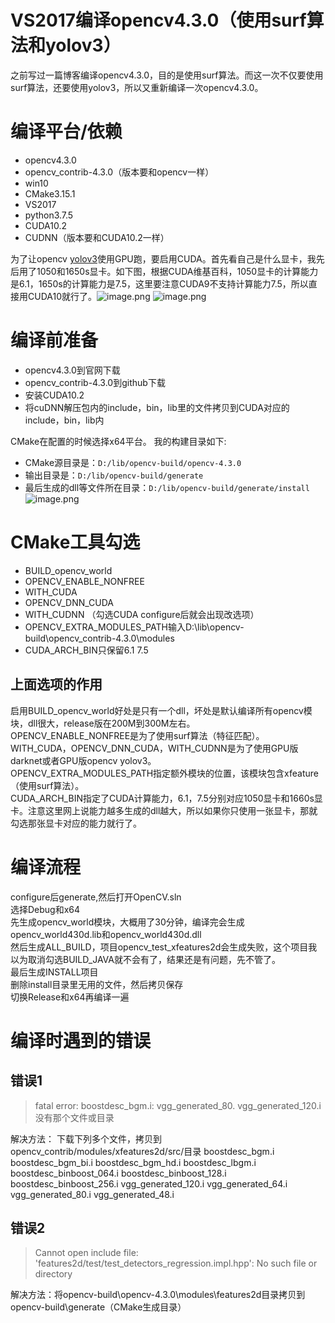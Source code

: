 # VS2017编译opencv4.3.0（使用surf算法和yolov3）

之前写过一篇博客编译opencv4.3.0，目的是使用surf算法。而这一次不仅要使用surf算法，还要使用yolov3，所以又重新编译一次opencv4.3.0。

# 编译平台/依赖

- opencv4.3.0 
- opencv_contrib-4.3.0（版本要和opencv一样）
- win10 
- CMake3.15.1 
- VS2017 
- python3.7.5 
- CUDA10.2
- CUDNN（版本要和CUDA10.2一样）

为了让opencv [yolov3](https://so.csdn.net/so/search?q=yolov3&spm=1001.2101.3001.7020)使用GPU跑，要启用CUDA。首先看自己是什么显卡，我先后用了1050和1650s显卡。如下图，根据CUDA维基百科，1050显卡的计算能力是6.1，1650s的计算能力是7.5，这里要注意CUDA9不支持计算能力7.5，所以直接用CUDA10就行了。![image.png](https://cdn.nlark.com/yuque/0/2023/png/26336920/1672728093443-85ba3d1a-cfa1-484e-ab1b-7818c1d2c9a4.png#averageHue=%23f2f4f6&clientId=u907332dd-d8d9-4&crop=0&crop=0&crop=1&crop=1&from=paste&id=u36698ae1&margin=%5Bobject%20Object%5D&name=image.png&originHeight=858&originWidth=1678&originalType=url&ratio=1&rotation=0&showTitle=false&size=131233&status=done&style=none&taskId=ube57c2d8-fe51-4699-b51b-ef8f86390c9&title=)
![image.png](https://cdn.nlark.com/yuque/0/2023/png/26336920/1672728108638-315b8263-3c4c-4526-9b6e-1ae06cc27014.png#averageHue=%23fdfbf9&clientId=u907332dd-d8d9-4&crop=0&crop=0&crop=1&crop=1&from=paste&id=ua8b1f731&margin=%5Bobject%20Object%5D&name=image.png&originHeight=444&originWidth=1658&originalType=url&ratio=1&rotation=0&showTitle=false&size=86360&status=done&style=none&taskId=u550f74c5-9ee0-4c81-8fb9-e73f67bfb2c&title=)

# 编译前准备

- opencv4.3.0到官网下载
- opencv_contrib-4.3.0到github下载
- 安装CUDA10.2
- 将cuDNN解压包内的include，bin，lib里的文件拷贝到CUDA对应的include，bin，lib内

CMake在配置的时候选择x64平台。
我的构建目录如下:
* CMake源目录是：`D:/lib/opencv-build/opencv-4.3.0`
* 输出目录是：`D:/lib/opencv-build/generate`
* 最后生成的dll等文件所在目录：`D:/lib/opencv-build/generate/install`
![image.png](https://cdn.nlark.com/yuque/0/2023/png/26336920/1672728234011-6a28c554-652c-4dd8-baf1-9c5d9cbb0f23.png#averageHue=%23fbfaf9&clientId=u907332dd-d8d9-4&crop=0&crop=0&crop=1&crop=1&from=paste&id=u6faf9880&margin=%5Bobject%20Object%5D&name=image.png&originHeight=190&originWidth=713&originalType=url&ratio=1&rotation=0&showTitle=false&size=20244&status=done&style=none&taskId=ua1b91423-23f4-4dab-b8be-ab48186b736&title=)

# CMake工具勾选
- BUILD_opencv_world
- OPENCV_ENABLE_NONFREE
- WITH_CUDA
- OPENCV_DNN_CUDA
- WITH_CUDNN （勾选CUDA configure后就会出现改选项）
- OPENCV_EXTRA_MODULES_PATH输入D:\lib\opencv-build\opencv_contrib-4.3.0\modules
- CUDA_ARCH_BIN只保留6.1 7.5

## 上面选项的作用
启用BUILD_opencv_world好处是只有一个dll，坏处是默认编译所有opencv模块，dll很大，release版在200M到300M左右。  
OPENCV_ENABLE_NONFREE是为了使用surf算法（特征匹配）。  
WITH_CUDA，OPENCV_DNN_CUDA，WITH_CUDNN是为了使用GPU版darknet或者GPU版opencv yolov3。  
OPENCV_EXTRA_MODULES_PATH指定额外模块的位置，该模块包含xfeature（使用surf算法）。  
CUDA_ARCH_BIN指定了CUDA计算能力，6.1，7.5分别对应1050显卡和1660s显卡。注意这里网上说能力越多生成的dll越大，所以如果你只使用一张显卡，那就勾选那张显卡对应的能力就行了。

# 编译流程
configure后generate,然后打开OpenCV.sln  
选择Debug和x64  
先生成opencv_world模块，大概用了30分钟，编译完会生成opencv_world430d.lib和opencv_world430d.dll  
然后生成ALL_BUILD，项目opencv_test_xfeatures2d会生成失败，这个项目我以为取消勾选BUILD_JAVA就不会有了，结果还是有问题，先不管了。  
最后生成INSTALL项目  
删除install目录里无用的文件，然后拷贝保存  
切换Release和x64再编译一遍  

# 编译时遇到的错误
## 错误1
> fatal error: boostdesc_bgm.i: vgg_generated_80. vgg_generated_120.i没有那个文件或目录

解决方法：
下载下列多个文件，拷贝到opencv_contrib/modules/xfeatures2d/src/目录
boostdesc_bgm.i
boostdesc_bgm_bi.i
boostdesc_bgm_hd.i
boostdesc_lbgm.i
boostdesc_binboost_064.i
boostdesc_binboost_128.i
boostdesc_binboost_256.i
vgg_generated_120.i
vgg_generated_64.i
vgg_generated_80.i
vgg_generated_48.i

## 错误2
> Cannot open include file: 'features2d/test/test_detectors_regression.impl.hpp': No such file or directory

解决方法：将opencv-build\opencv-4.3.0\modules\features2d目录拷贝到opencv-build\generate（CMake生成目录）

